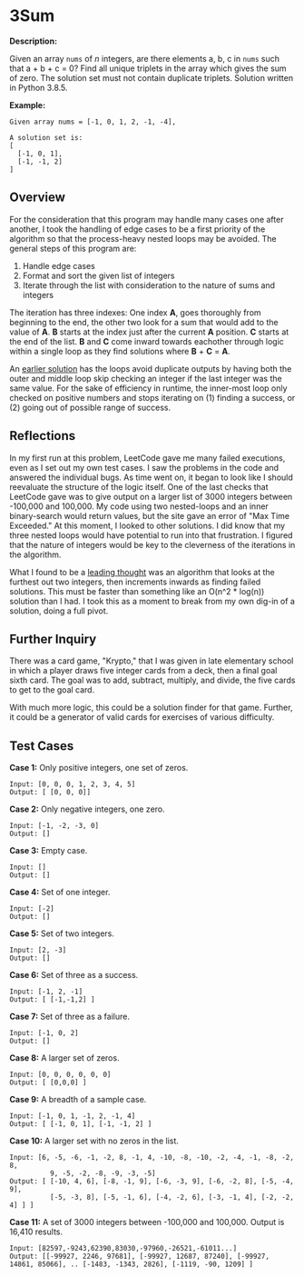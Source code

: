 # 3Sum

**Description:**

Given an array `nums` of *n* integers, are there elements a, b, c in `nums` such that a + b + c = 0? Find all unique triplets in the array which gives the sum of zero. The solution set must not contain duplicate triplets. Solution written in Python 3.8.5.

**Example:**
```
Given array nums = [-1, 0, 1, 2, -1, -4],

A solution set is:
[
  [-1, 0, 1],
  [-1, -1, 2]
]
```

## Overview

For the consideration that this program may handle many cases one after another, I took the handling of edge cases to be a first priority of the algorithm so that the process-heavy nested loops may be avoided. The general steps of this program are:
1. Handle edge cases 
2. Format and sort the given list of integers
3. Iterate through the list with consideration to the nature of sums and integers

The iteration has three indexes: One index **A**, goes thoroughly from beginning to the end, the other two look for a sum that would add to the value of **A**. **B** starts at the index just after the current **A** position. **C** starts at the end of the list. **B** and **C** come inward towards eachother through logic within a single loop as they find solutions where **B** + **C** = **A**.

An [earlier solution](https://github.com/bmmurthum/LeetCode-Problems/blob/master/Medium/3Sum/3sum_binarySearch.py) has the loops avoid duplicate outputs by having both the outer and middle loop skip checking an integer if the last integer was the same value. For the sake of efficiency in runtime, the inner-most loop only checked on positive numbers and stops iterating on (1) finding a success, or (2) going out of possible range of success.

## Reflections

In my first run at this problem, LeetCode gave me many failed executions, even as I set out my own test cases. I saw the problems in the code and answered the individual bugs. As time went on, it began to look like I should reevaluate the structure of the logic itself. One of the last checks that LeetCode gave was to give output on a larger list of 3000 integers between -100,000 and 100,000. My code using two nested-loops and an inner binary-search would return values, but the site gave an error of "Max Time Exceeded." At this moment, I looked to other solutions. I did know that my three nested loops would have potential to run into that frustration. I figured that the nature of integers would be key to the cleverness of the iterations in the algorithm.

What I found to be a [leading thought](https://leetcode.com/problems/3sum/discuss/797132/Detailed-Explanation-with-Steps-and-Code) was an algorithm that looks at the furthest out two integers, then increments inwards as finding failed solutions. This must be faster than something like an O(n^2 * log(n)) solution than I had. I took this as a moment to break from my own dig-in of a solution, doing a full pivot.

## Further Inquiry

There was a card game, "Krypto," that I was given in late elementary school in which a player draws five integer cards from a deck, then a final goal sixth card. The goal was to add, subtract, multiply, and divide, the five cards to get to the goal card.

With much more logic, this could be a solution finder for that game. Further, it could be a generator of valid cards for exercises of various difficulty.

## Test Cases

**Case 1:**
Only positive integers, one set of zeros.
```
Input: [0, 0, 0, 1, 2, 3, 4, 5]
Output: [ [0, 0, 0]]
```

**Case 2:**
Only negative integers, one zero.
```
Input: [-1, -2, -3, 0]
Output: []
```

**Case 3:**
Empty case.
```
Input: []
Output: []
```

**Case 4:**
Set of one integer.
```
Input: [-2]
Output: []
```

**Case 5:**
Set of two integers.
```
Input: [2, -3]
Output: []
```

**Case 6:**
Set of three as a success.
```
Input: [-1, 2, -1]
Output: [ [-1,-1,2] ]
```

**Case 7:**
Set of three as a failure.
```
Input: [-1, 0, 2]
Output: []
```

**Case 8:**
A larger set of zeros.
```
Input: [0, 0, 0, 0, 0, 0]
Output: [ [0,0,0] ]
```

**Case 9:**
A breadth of a sample case.
```
Input: [-1, 0, 1, -1, 2, -1, 4]
Output: [ [-1, 0, 1], [-1, -1, 2] ]
```

**Case 10:**
A larger set with no zeros in the list.
```
Input: [6, -5, -6, -1, -2, 8, -1, 4, -10, -8, -10, -2, -4, -1, -8, -2, 8,
          9, -5, -2, -8, -9, -3, -5]
Output: [ [-10, 4, 6], [-8, -1, 9], [-6, -3, 9], [-6, -2, 8], [-5, -4, 9],
          [-5, -3, 8], [-5, -1, 6], [-4, -2, 6], [-3, -1, 4], [-2, -2, 4] ] ]
```

**Case 11:**
A set of 3000 integers between -100,000 and 100,000. Output is 16,410 results.
```
Input: [82597,-9243,62390,83030,-97960,-26521,-61011...]
Output: [[-99927, 2246, 97681], [-99927, 12687, 87240], [-99927, 14861, 85066], .. [-1483, -1343, 2826], [-1119, -90, 1209] ]
```
